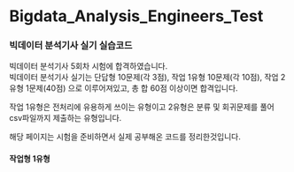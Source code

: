 # Bigdata_Analysis_Engineers_Test

### 빅데이터 분석기사 실기 실습코드

빅데이터 분석기사 5회차 시험에 합격하였습니다.
</br> 빅데이터 분석기사 실기는 단답형 10문제(각 3점), 작업 1유형 10문제(각 10점), 작업 2유형 1문제(40점) 으로 이루어져있고, 총 합 60점 이상이면 합격입니다.

작업 1유형은 전처리에 유용하게 쓰이는 유형이고 2유형은 분류 및 회귀문제를 풀어 csv파일까지 제출하는 유형입니다.

해당 페이지는 시험을 준비하면서 실제 공부해온 코드를 정리한것입니다.

#### 작업형 1유형
